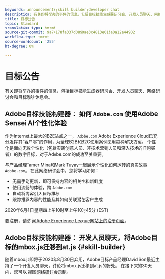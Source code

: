 ```yaml
---
keywords: announcements;skill builder;developer chat
description: 有关即将举办的事件的信息，包括目标技能生成器研习会、开发人员聊天、网络研讨会和目标咖啡休息会。
title: 目标公告
topic: Standard
translation-type: tm+mt
source-git-commit: 9a74178fa337d0890ae3c4813e01ba0a12a44902
workflow-type: tm+mt
source-wordcount: '255'
ht-degree: 0%

---
```



# 目标公告

有关即将举办的事件的信息，包括目标技能生成器研习会、开发人员聊天、网络研讨会和目标咖啡休息会。

## Adobe目标技能构建器： 如何 `Adobe.com` 使用Adobe Sensei AI个性化体验

作为Internet上最大的B2E站点之一， `Adobe.com` Adobe Experience Cloud已充分发挥其“客户零”的作用，为全球B2B和B2C使用案例采用每种解决方案。 个性化是面向无数个性化（包括实践创意人员、非技术营销人员和深入技术的IT购买者）的数字目标，对于Adobe.com的成功至关重要。

与产品经理Tamer Mina和Mark Tuyay一起展示个性化如何运转的真实故事 `Adobe.com`。 在此网络研讨会中，您将学习如何：

* 无需手动更新，即可保持内容的相关性和新鲜度
* 使用流畅的体验，跨 `Adobe.com`
* 自动将内容引入目标推荐
* 跟踪推荐内容的性能及其如何关联潜在客户生成

2020年6月4日星期四上午10时至上午10时45分 (EST)

要注册，请访 [问Adobe Experience League网站上的注册页面](https://atskillbuilder-senseiai.experienceleague.adobeevents.com/)。

## Adobe目标技能构建器： 开发人员聊天，将Adobe目标的mbox.js迁移到at.js {#skill-builder}

随着mbox.js即将于2020年8月30日弃用，Adobe目标产品经理David Son最近主持了一个开发人员聊天，讨论将mbox.js迁移到at.js的好处。 在接下来的30天内，您可以 [视图网络研讨会录制](https://seminars.adobeconnect.com/ptdo6mfo6qn6/?proto=true)。